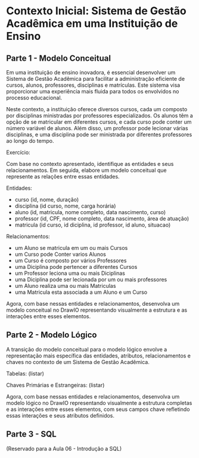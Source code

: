 # Contexto Inicial: Sistema de Gestão Acadêmica em uma Instituição de Ensino

## Parte 1 - Modelo Conceitual

Em uma instituição de ensino inovadora, é essencial desenvolver um Sistema de Gestão Acadêmica para facilitar a administração eficiente de cursos, alunos, professores, disciplinas e matrículas. Este sistema visa proporcionar uma experiência mais fluida para todos os envolvidos no processo educacional.

Neste contexto, a instituição oferece diversos cursos, cada um composto por disciplinas ministradas por professores especializados. Os alunos têm a opção de se matricular em diferentes cursos, e cada curso pode conter um número variável de alunos. Além disso, um professor pode lecionar várias disciplinas, e uma disciplina pode ser ministrada por diferentes professores ao longo do tempo.

Exercício:

Com base no contexto apresentado, identifique as entidades e seus relacionamentos. Em seguida, elabore um modelo conceitual que represente as relações entre essas entidades.

Entidades:
- curso (id, nome, duração)
- disciplina (id curso, nome, carga horária)
- aluno (id, matricula, nome completo, data nascimento, curso)
- professor (id, CPF, nome completo, data nascimento, área de atuação)
- matricula (id curso, id diciplina, id professor, id aluno, situacao)

Relacionamentos:
- um Aluno se matricula em um ou mais Cursos
- um Curso pode Conter varios Alunos
- um Curso é composto por vários Professores
- uma Diciplina pode pertencer a diferentes Cursos
- um Professor leciona uma ou mais Diciplinas
- uma Diciplina pode ser lecionada por um ou mais professores
- um Aluno realiza uma ou mais Matriculas
- uma Matricula esta associada a um Aluno e um Curso


Agora, com base nessas entidades e relacionamentos, desenvolva um modelo conceitual no DrawIO representando visualmente a estrutura e as interações entre esses elementos.

## Parte 2 - Modelo Lógico

A transição do modelo conceitual para o modelo lógico envolve a representação mais específica das entidades, atributos, relacionamentos e chaves no contexto de um Sistema de Gestão Acadêmica.

Tabelas:
(listar)

Chaves Primárias e Estrangeiras:
(listar)

Agora, com base nessas entidades e relacionamentos, desenvolva um modelo lógico no DrawIO representando visualmente a estrutura completas e as interações entre esses elementos, com seus campos chave refletindo essas interações e seus atributos definidos.


## Parte 3 - SQL

(Reservado para a Aula 06 - Introdução a SQL)